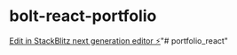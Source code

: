 # bolt-react-portfolio

[Edit in StackBlitz next generation editor ⚡️](https://stackblitz.com/~/github.com/donvito/bolt-react-portfolio)"# portfolio_react" 
